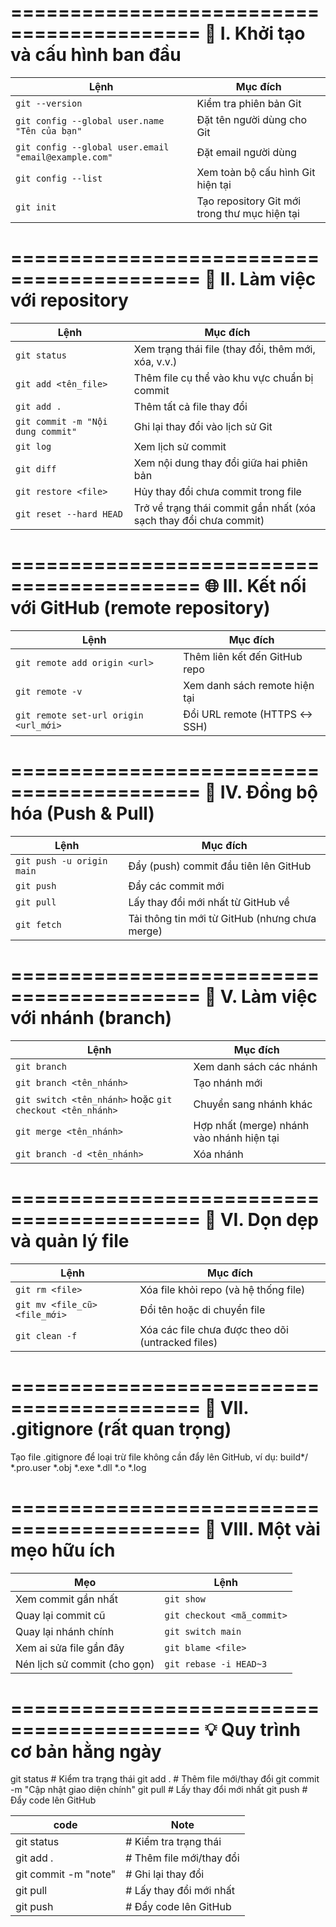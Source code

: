 ==========================================
🧩 I. Khởi tạo và cấu hình ban đầu
==========================================
| Lệnh                                                 | Mục đích                                      |
| ---------------------------------------------------- | --------------------------------------------- |
| `git --version`                                      | Kiểm tra phiên bản Git                        |
| `git config --global user.name "Tên của bạn"`        | Đặt tên người dùng cho Git                    |
| `git config --global user.email "email@example.com"` | Đặt email người dùng                          |
| `git config --list`                                  | Xem toàn bộ cấu hình Git hiện tại             |
| `git init`                                           | Tạo repository Git mới trong thư mục hiện tại |

==========================================
🧰 II. Làm việc với repository
==========================================
| Lệnh                              | Mục đích                                                          |
| --------------------------------- | ----------------------------------------------------------------- |
| `git status`                      | Xem trạng thái file (thay đổi, thêm mới, xóa, v.v.)               |
| `git add <tên_file>`              | Thêm file cụ thể vào khu vực chuẩn bị commit                      |
| `git add .`                       | Thêm tất cả file thay đổi                                         |
| `git commit -m "Nội dung commit"` | Ghi lại thay đổi vào lịch sử Git                                  |
| `git log`                         | Xem lịch sử commit                                                |
| `git diff`                        | Xem nội dung thay đổi giữa hai phiên bản                          |
| `git restore <file>`              | Hủy thay đổi chưa commit trong file                               |
| `git reset --hard HEAD`           | Trở về trạng thái commit gần nhất (xóa sạch thay đổi chưa commit) |

==========================================
🌐 III. Kết nối với GitHub (remote repository)
==========================================
| Lệnh                                  | Mục đích                      |
| ------------------------------------- | ----------------------------- |
| `git remote add origin <url>`         | Thêm liên kết đến GitHub repo |
| `git remote -v`                       | Xem danh sách remote hiện tại |
| `git remote set-url origin <url_mới>` | Đổi URL remote (HTTPS ↔ SSH)  |

==========================================
🚀 IV. Đồng bộ hóa (Push & Pull)
==========================================
| Lệnh                      | Mục đích                                       |
| ------------------------- | ---------------------------------------------- |
| `git push -u origin main` | Đẩy (push) commit đầu tiên lên GitHub          |
| `git push`                | Đẩy các commit mới                             |
| `git pull`                | Lấy thay đổi mới nhất từ GitHub về             |
| `git fetch`               | Tải thông tin mới từ GitHub (nhưng chưa merge) |

==========================================
🧭 V. Làm việc với nhánh (branch)
==========================================
| Lệnh                                                     | Mục đích                                  |
| -------------------------------------------------------- | ----------------------------------------- |
| `git branch`                                             | Xem danh sách các nhánh                   |
| `git branch <tên_nhánh>`                                 | Tạo nhánh mới                             |
| `git switch <tên_nhánh>` hoặc `git checkout <tên_nhánh>` | Chuyển sang nhánh khác                    |
| `git merge <tên_nhánh>`                                  | Hợp nhất (merge) nhánh vào nhánh hiện tại |
| `git branch -d <tên_nhánh>`                              | Xóa nhánh                                 |

==========================================
🧹 VI. Dọn dẹp và quản lý file
==========================================
| Lệnh                          | Mục đích                                          |
| ----------------------------- | ------------------------------------------------- |
| `git rm <file>`               | Xóa file khỏi repo (và hệ thống file)             |
| `git mv <file_cũ> <file_mới>` | Đổi tên hoặc di chuyển file                       |
| `git clean -f`                | Xóa các file chưa được theo dõi (untracked files) |

==========================================
💾 VII. .gitignore (rất quan trọng)
==========================================
Tạo file .gitignore để loại trừ file không cần đẩy lên GitHub, ví dụ:
build*/
*.pro.user
*.obj
*.exe
*.dll
*.o
*.log

==========================================
🧠 VIII. Một vài mẹo hữu ích
==========================================
| Mẹo                          | Lệnh                       |
| ---------------------------- | -------------------------- |
| Xem commit gần nhất          | `git show`                 |
| Quay lại commit cũ           | `git checkout <mã_commit>` |
| Quay lại nhánh chính         | `git switch main`          |
| Xem ai sửa file gần đây      | `git blame <file>`         |
| Nén lịch sử commit (cho gọn) | `git rebase -i HEAD~3`     |

==========================================
💡 Quy trình cơ bản hằng ngày
 ==========================================
git status          # Kiểm tra trạng thái
git add .           # Thêm file mới/thay đổi
git commit -m "Cập nhật giao diện chính"
git pull            # Lấy thay đổi mới nhất
git push            # Đẩy code lên GitHub

| code                         | Note                       |
| ---------------------------- | -------------------------- |
| git status             | # Kiểm tra trạng thái            |
| git add .              | # Thêm file mới/thay đổi         |
| git commit -m "note"   | # Ghi lại thay đổi               |
| git pull               | # Lấy thay đổi mới nhất          |
| git push               | # Đẩy code lên GitHub            |


